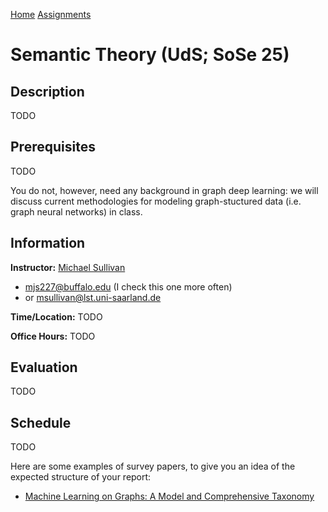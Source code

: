[Home](https://mjs227.github.io/courses/semantic-theory-25/)  [Assignments](https://mjs227.github.io/courses/semantic-theory-25/assignments/)
# Semantic Theory (UdS; SoSe 25)

## Description

TODO

## Prerequisites

TODO

You do not, however, need any background in graph deep learning: we will discuss current methodologies for modeling graph-stuctured data (i.e. graph neural networks) in class.

## Information

**Instructor:** [Michael Sullivan](https://www.acsu.buffalo.edu/~mjs227/)
- mjs227@buffalo.edu (I check this one more often)
- or msullivan@lst.uni-saarland.de

**Time/Location:** TODO

**Office Hours:** TODO

## Evaluation

TODO

## Schedule

TODO

Here are some examples of survey papers, to give you an idea of the expected structure of your report:
- [Machine Learning on Graphs: A Model and Comprehensive Taxonomy](https://www.jmlr.org/papers/v23/20-852.html)
